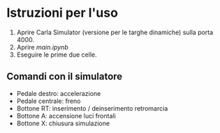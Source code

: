 # Istruzioni per l'uso

1. Aprire Carla Simulator (versione per le targhe dinamiche) sulla porta 4000.
2. Aprire *main.ipynb*
3. Eseguire le prime due celle.

## Comandi con il simulatore
* Pedale destro: accelerazione
* Pedale centrale: freno
* Bottone RT: inserimento / deinserimento retromarcia
* Bottone A: accensione luci frontali
* Bottone X: chiusura simulazione